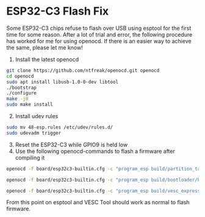 # ESP32-C3 Flash Fix

Some ESP32-C3 chips refuse to flash over USB using esptool for the first time for some reason. After a lot of trial and error, the following procedure has worked for me for using openocd. If there is an easier way to achieve the same, please let me know!

1. Install the latest openocd

```bash
git clone https://github.com/ntfreak/openocd.git openocd
cd openocd
sudo apt install libusb-1.0-0-dev libtool
./bootstrap
./configure
make -j8
sudo make install
```

2. Install udev rules

```bash
sudo mv 48-esp.rules /etc/udev/rules.d/
sudo udevadm trigger
```

3. Reset the ESP32-C3 while GPIO9 is held low
4. Use the following openocd-commands to flash a firmware after compiling it

```bash
openocd -f board/esp32c3-builtin.cfg -c "program_esp build/partition_table/partition-table.bin 0x8000 verify reset exit"

openocd -f board/esp32c3-builtin.cfg -c "program_esp build/bootloader/bootloader.bin 0 verify reset exit"

openocd -f board/esp32c3-builtin.cfg -c "program_esp build/vesc_express.bin 0x20000 verify reset exit"
```

From this point on esptool and VESC Tool should work as normal to flash firmware.
